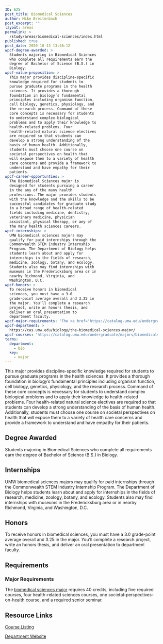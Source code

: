 ```yaml
---
ID: 625
post_title: Biomedical Sciences
author: Mike Breitenbach
post_excerpt: ""
layout: areas
permalink: >
  /study/areas/biomedical-sciences/index.html
published: true
post_date: 2020-10-13 13:46:12
wpcf-degree-awarded: >
  Students majoring in Biomedical Sciences
  who complete all requirements earn the
  degree of Bachelor of Science (B.S.) in
  Biology.
wpcf-value-proposition: >
  This major provides discipline-specific
  knowledge required for students to
  pursue graduate programs in the health
  sciences. It provides a thorough
  foundation in biology’s fundamental
  principles including organism function,
  cell biology, genetics, physiology, and
  the research process. Command of these
  core concepts is necessary for students
  to understand complex biological
  problems and to apply their knowledge to
  health-related problems. Four
  health-related natural science electives
  are required so that students can
  develop a strong understanding of the
  basis of human health. Additionally,
  students must choose one course on
  societal perspectives on health that
  will expose them to a variety of health
  care concerns and provide a framework to
  understand and have empathy for their
  patients.
wpcf-career-opportunties: >
  The Biomedical Sciences major is
  designed for students pursuing a career
  in the any of the many health
  professions. The major provides students
  with the knowledge and the skills to be
  successful candidates for graduate study
  in a broad range of health-related
  fields including medicine, dentistry,
  veterinary medicine, physician
  assistant, physical therapy, or any of
  the many health sciences careers.
wpcf-internships: >
  UMW biomedical sciences majors may
  qualify for paid internships through the
  Commonwealth STEM Industry Internship
  Program. The Department of Biology helps
  students learn about and apply for
  internships in the fields of research,
  medicine, zoology, botany, and ecology.
  Students also may find internships with
  museums in the Fredericksburg area or in
  nearby Richmond, Virginia, and
  Washington, D.C.
wpcf-honors: >
  To receive honors in biomedical
  sciences, you must have a 3.0
  grade-point average overall and 3.25 in
  the major. You’ll complete a research
  project, write an honors thesis, and
  deliver an oral presentation to
  department faculty.
wpcf-major-requirements: 'The <a href="https://catalog.umw.edu/undergraduate/majors/biomedicalsciences/#requirementstext">biomedical sciences major</a> requires 40 credits, including five required courses, four health-related sciences courses, one societal-perspectives-on-health course, and a required senior seminar.'
wpcf-department: >
  https://cas.umw.edu/biology/the-biomedical-sciences-major/
wpcf-courses: 'https://catalog.umw.edu/undergraduate/majors/biomedicalsciences/#requirementstext'
terms:
  department:
    - bio
  key:
    - major
---
```


<!-- Types Custom Fields: -->

<!-- value-proposition -->
This major provides discipline-specific knowledge required for students to pursue graduate programs in the health sciences. It provides a thorough foundation in biology’s fundamental principles including organism function, cell biology, genetics, physiology, and the research process. Command of these core concepts is necessary for students to understand complex biological problems and to apply their knowledge to health-related problems. Four health-related natural science electives are required so that students can develop a strong understanding of the basis of human health. Additionally, students must choose one course on societal perspectives on health that will expose them to a variety of health care concerns and provide a framework to understand and have empathy for their patients.
<!-- End value-proposition -->

<!-- degree-awarded -->
## Degree Awarded
Students majoring in Biomedical Sciences who complete all requirements earn the degree of Bachelor of Science (B.S.) in Biology.
<!-- End degree-awarded -->
<!-- internships -->
## Internships
UMW biomedical sciences majors may qualify for paid internships through the Commonwealth STEM Industry Internship Program. The Department of Biology helps students learn about and apply for internships in the fields of research, medicine, zoology, botany, and ecology. Students also may find internships with museums in the Fredericksburg area or in nearby Richmond, Virginia, and Washington, D.C.
<!-- End internships -->

<!-- honors -->
## Honors
To receive honors in biomedical sciences, you must have a 3.0 grade-point average overall and 3.25 in the major. You’ll complete a research project, write an honors thesis, and deliver an oral presentation to department faculty.
<!-- End honors -->

<!-- requirements -->
## Requirements

<!-- major-requirements -->
### Major Requirements
The [biomedical sciences major]("https://catalog.umw.edu/undergraduate/majors/biomedicalsciences/#requirementstext") requires 40 credits, including five required courses, four health-related sciences courses, one societal-perspectives-on-health course, and a required senior seminar.
<!-- End major-requirements -->

<!-- End requirements -->

<!-- resource-links -->
## Resource Links

<!-- courses -->
[Course Listing](https://catalog.umw.edu/undergraduate/majors/biomedicalsciences/#requirementstext)

<!-- End courses -->


<!-- department -->
[Department Website](https://cas.umw.edu/biology/the-biomedical-sciences-major/)

<!-- End department -->

<!-- End resource-links -->

<!-- End Types Custom Fields -->